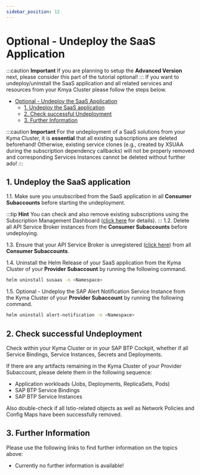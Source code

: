 ```yaml
---
sidebar_position: 12
---
```

# Optional - Undeploy the SaaS Application

:::caution **Important** 
If you are planning to setup the **Advanced Version** next, please consider this part of the tutorial optional!
:::
If you want to undeploy/uninstall the SaaS application and all related services and resources from your Kmya Cluster please follow the steps below. 

- [Optional - Undeploy the SaaS Application](#optional---undeploy-the-saas-application)
  - [1. Undeploy the SaaS application](#1-undeploy-the-saas-application)
  - [2. Check successful Undeployment](#2-check-successful-undeployment)
  - [3. Further Information](#3-further-information)

:::caution **Important** 
For the undeployment of a SaaS solutions from your Kyma Cluster, it is **essential** that all existing subscriptions are deleted beforehand! Otherwise, existing service clones (e.g., created by XSUAA during the subscription dependency callbacks) will not be properly removed and corresponding Services Instances cannot be deleted without further ado!
:::

## 1. Undeploy the SaaS application

1.1. Make sure you unsubscribed from the SaaS application in all **Consumer Subaccounts** before starting the undeployment. 

:::tip **Hint** 
You can check and also remove existing subscriptions using the Subscription Management Dashboard ([click here](https://help.sap.com/docs/btp/sap-business-technology-platform/using-subscription-management-dashboard) for details). 
:::
1.2. Delete all API Service Broker instances from the **Consumer Subaccounts** before undeploying.

1.3. Ensure that your API Service Broker is unregistered ([click here](../10-unsubscribe-consumer-subaccount/README.md#2-check-successful-unsubscription)) from all **Consumer Subaccounts**. 

1.4. Uninstall the Helm Release of your SaaS application from the Kyma Cluster of your **Provider Subaccount** by running the following command. 

```sh
helm uninstall susaas -n <Namespace>
```

1.5. Optional - Undeploy the SAP Alert Notification Service Instance from the Kyma Cluster of your **Provider Subaccount** by running the following command. 

```sh
helm uninstall alert-notification -n <Namespace>
```


## 2. Check successful Undeployment

Check within your Kyma Cluster or in your SAP BTP Cockpit, whether if all Service Bindings, Service Instances, Secrets and Deployments. 

If there are any artifacts remaining in the Kyma Cluster of your Provider Subaccount, please delete them in the following sequence:

- Application workloads (Jobs, Deployments, ReplicaSets, Pods)
- SAP BTP Service Bindings
- SAP BTP Service Instances

Also double-check if all Istio-related objects as well as Network Policies and Config Maps have been successfully removed. 


## 3. Further Information

Please use the following links to find further information on the topics above:

* Currently no further information is available!